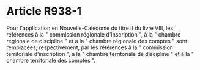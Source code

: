 # Article R938-1

Pour l'application en Nouvelle-Calédonie du titre II du livre VIII, les références à la " commission régionale d'inscription ", à la " chambre régionale de discipline " et à la " chambre régionale des comptes " sont remplacées, respectivement, par les références à la " commission territoriale d'inscription ", à la " chambre territoriale de discipline " et à la " chambre territoriale des comptes ".